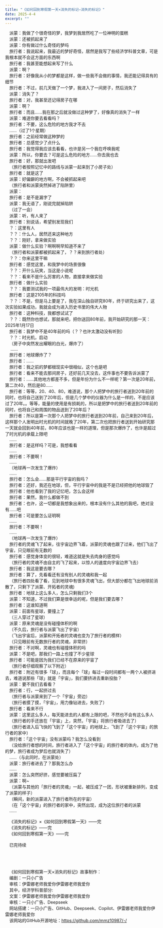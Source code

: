 ```yaml
---
title: "《如何回到寒假第一天×消失的标记—消失的标记》"
date: 2025-4-4
excerpt: ""
---
```


&ensp;&ensp;派蒙：我做了个很奇怪的梦，我梦到我居然吃了一位神明的蛋糕  
&ensp;&ensp;派蒙：还被抓起来了  
&ensp;&ensp;派蒙：你有做过什么奇怪的梦吗  
&ensp;&ensp;旅行者：我说起来，我最近的梦好奇怪，居然是我写了些经济学科普文章，可是我根本就不会这方面的东西啊  
&ensp;&ensp;旅行者：我甚至能想起来写了什么  
&ensp;&ensp;派蒙：啊？  
&ensp;&ensp;旅行者：好像我从小的梦都是这样，做一些我不会做的事情，我还能记得具有的细节  
&ensp;&ensp;旅行者：不过，前几天做了一个梦，我进入了一间房子，然后消失了  
&ensp;&ensp;派蒙：消失了？  
&ensp;&ensp;旅行者：对，我甚至还记得房子在哪  
&ensp;&ensp;派蒙：啊？  
&ensp;&ensp;旅行者：而且……我在那之后就没做过这种梦了，好像真的消失了一样  
&ensp;&ensp;派蒙：难道你要去看看吗？  
&ensp;&ensp;旅行者：不要，这么危险的地方我才不去  
&ensp;&ensp;……（过了1个星期）  
&ensp;&ensp;旅行者：之前经常做这种梦的  
&ensp;&ensp;旅行者：总感觉少了点什么  
&ensp;&ensp;旅行者：我觉得我应该去看看，也许是另一个我在呼唤我呢  
&ensp;&ensp;派蒙：所以，你要去？可是这么危险的地方……你去我也去  
&ensp;&ensp;旅行者：好，那就出发吧  
&ensp;&ensp;（旅行者按照记忆中的路线与派蒙一起来到了小房子处）  
&ensp;&ensp;旅行者：就是这了  
&ensp;&ensp;派蒙：好偏僻的地方啊，不会被抓起来吧  
&ensp;&ensp;（旅行者和派蒙突然掉进了陷阱里）  
&ensp;&ensp;派蒙：  
&ensp;&ensp;旅行者：是不是漏字了  
&ensp;&ensp;派蒙：我无语了，刚说完就掉陷阱  
&ensp;&ensp;（过了一会）  
&ensp;&ensp;派蒙：听，有人来了  
&ensp;&ensp;旅行者：别说话，希望别发现我们  
&ensp;&ensp;？：这里有人  
&ensp;&ensp;？？：什么人，居然还来这种地方  
&ensp;&ensp;？？：刚好，拿来做实验  
&ensp;&ensp;派蒙：做什么实验？啊啊啊早知道不来了  
&ensp;&ensp;（旅行者和派蒙都被抓起来了，？？来到旅行者处）  
&ensp;&ensp;？？：你来这里干嘛  
&ensp;&ensp;旅行者：感觉这里，和我梦中的场景很像  
&ensp;&ensp;？？：开什么玩笑，当这是小说呢  
&ensp;&ensp;？？：看来不是什么厉害的人物，直接拿来做实验  
&ensp;&ensp;旅行者：做什么实验  
&ensp;&ensp;？？：我要测试我的一项最伟大的发明：时光机  
&ensp;&ensp;旅行者：这是2105年的科技吗  
&ensp;&ensp;？？：不是，但是马上要是了，我在深山独自研究80年，终于研究出来了，这次实验如果成功，我就会成为进入历史书里的伟大人物  
&ensp;&ensp;旅行者：这种科技，我都想试试了  
&ensp;&ensp;？？：既然你也想试，那就来吧，把你送回80年前，我开始研究的那一天：2025年1月17日  
&ensp;&ensp;旅行者：我梦中不是40年前的吗（？？也许太激动没有听到）  
&ensp;&ensp;？？：时光机，启动  
&ensp;&ensp;（房子中突然发出耀眼的白光，爆炸了）  
&ensp;&ensp;      ……  
&ensp;&ensp;旅行者：地球爆炸了？  
&ensp;&ensp;旅行者：……  
&ensp;&ensp;旅行者：我之前的梦都根现实中很相似，这个也是吧  
&ensp;&ensp;旅行者：看来不能去那间房子，还好前几天没去，这件事也不要告诉派蒙了  
&ensp;&ensp;旅行者：……其他地方都差不多，但是年份为什么不一样呢？第一次是20年前，第二次40，然后是80……  
&ensp;&ensp;旅行者：等等，20、40、80，难道说，那个人把梦中的旅行者送到20年前的同时，也将自己送到了20年后，但是几个梦中的仪器为什么是一样的，不是应该过了20年。。等等，能量的使用是有损耗的，所以是把梦中的旅行者送到20年前的同时，也将自己和周围的物品送到了20年后？  
&ensp;&ensp;旅行者：所以是第一次那个人把梦中的旅行者送到20年前，自己来到20年后，这样那个人发明出时光机的时间就晚了20年，第二次也把旅行者送到开始研究那一天就会回到40年前，80年应该也是一样的道理，但是那次爆炸了，也许是超过了时光机的承载上限吧&ensp;&ensp;  
&ensp;&ensp;……  
&ensp;&ensp;旅行者：是这样吗？可是，我想看看  
&ensp;&ensp;……  
&ensp;&ensp;旅行者：不要啊！  
&ensp;&ensp;……  
&ensp;&ensp;（地球再一次发生了爆炸）  
&ensp;&ensp;……  
&ensp;&ensp;旅行者：怎么会……那是平行宇宙的我吗？  
&ensp;&ensp;旅行者：还好，我还在地球，但，平行宇宙中的我是不是已经把他的地球毁了  
&ensp;&ensp;旅行者：他也看到了我的记忆吧，怎么会这样  
&ensp;&ensp;旅行者：果然，我什么都做不到  
&ensp;&ensp;旅行者：也许，这一切都是我想象出来的，根本没有什么其他的我吧，绝对没有……吧  
&ensp;&ensp;旅行者：可是要怎么证明啊  
&ensp;&ensp;……  
&ensp;&ensp;旅行者：不要啊！  
&ensp;&ensp;……  
&ensp;&ensp;（地球再一次发生了爆炸）  
&ensp;&ensp;旅行者的灵魂飞了起来，往宇宙边界飞着，派蒙的灵魂也跟了过来，他们飞出了宇宙，只见眼前有无数的  
&ensp;&ensp;旅行者：感觉身体变的很轻，难道这就是失去肉身的感觉吗  
&ensp;&ensp;（旅行者的灵魂不由自主的飞了起来，以惊人的速度向宇宙边界飞去）  
&ensp;&ensp;旅行者：我这是要去哪？  
&ensp;&ensp;旅行者：算了，先看看还有没有别人的灵魂和我一起  
&ensp;&ensp;（旅行者四处看了看，见到地球中有很多灵魂飞出，但大部分都在飞出地球前消散了，只剩下了派蒙、开拓者的灵魂)  
&ensp;&ensp;旅行者：地球上这么多人，怎么只剩我们3个  
&ensp;&ensp;派蒙：不知道，不过我们算是很幸运的呢，但是我们要去哪？  
&ensp;&ensp;旅行者：这谁知道啊  
&ensp;&ensp;派蒙：前面有星球，要撞上了  
&ensp;&ensp;（三人穿过了星球）  
&ensp;&ensp;派蒙：原来灵魂是没有碰撞体积的啊  
&ensp;&ensp;（不久后，旅行者与派蒙飞出了宇宙）  
&ensp;&ensp;（飞出宇宙后，派蒙和开拓者的灵魂也变为了旅行者的模样）  
&ensp;&ensp;（只见眼前有无数旅行者的灵魂，非常挤）  
&ensp;&ensp;旅行者：不对啊，灵魂也有碰撞体积的吗  
&ensp;&ensp;派蒙：不是吧，那我们一路上也撞了不少星球  
&ensp;&ensp;旅行者：可能是因为我们已经不在原来的宇宙了  
&ensp;&ensp;（旅行者仔细观察了以下附近）  
&ensp;&ensp;旅行者：附近有很多「球」，而且每个「球」每过一段时间都有一两个人被挤进去，难道说那些「球」就是「宇宙」，我们要挤进去重新投胎？  
&ensp;&ensp;派蒙：要不我们去看看？  
&ensp;&ensp;旅行者：行，一起挤过去  
&ensp;&ensp;（旅行者与派蒙来到了一个「宇宙」旁边）  
&ensp;&ensp;（旅行者摸了摸，「宇宙」，用力像钻进去，失败了）  
&ensp;&ensp;旅行者：看来不行  
&ensp;&ensp;派蒙：这里这么多人，每天能进去的人都有上限的吧，不然也不会有这么多人  
&ensp;&ensp;（旅行者的手还放在「宇宙」上，突然，「宇宙」将旅行者吸进去了）  
&ensp;&ensp;（旅行者进入后飞快的飞到了「这个宇宙」的地球上，飞到了「这个宇宙」的旅行者的家中）  
&ensp;&ensp;旅行者：「这个宇宙」没有派蒙吗？我怎么没看到  
&ensp;&ensp;（没给旅行者想的时间，旅行者进入了「这个宇宙」的旅行者的体内，成为了他的梦，旅行者成为梦后也就消失了）  
&ensp;&ensp;……（与此同时，在派蒙处）  
&ensp;&ensp;派蒙：旅行者进去了？那我怎么办  
&ensp;&ensp;……  
&ensp;&ensp;派蒙：怎么突然好挤，感觉要被压扁了  
&ensp;&ensp;派蒙：啊~  
&ensp;&ensp;（派蒙与其他的「旅行者的灵魂」一起，被压成了一团，形状被重新排列，变成了派蒙的样子）  
&ensp;&ensp;（瞬间，新的派蒙进入了旅行者所在的宇宙）  
&ensp;&ensp;（在「这个宇宙」的旅行者的家中，突然出现，成为这位旅行者的派蒙  
&ensp;&ensp;……  
&ensp;&ensp;  
&ensp;&ensp;《消失的标记》×《如何回到寒假第一天》——完  
&ensp;&ensp;《消失的标记》——完  
&ensp;&ensp;《如何回到寒假第一天》——完  
&ensp;&ensp;  
&ensp;&ensp;已完待续  
&ensp;&ensp;  
&ensp;&ensp;  
&ensp;&ensp;  
&ensp;&ensp;  
&ensp;&ensp;《如何回到寒假第一天×消失的标记》故事制作：  
&ensp;&ensp;编剧：一只小广告  
&ensp;&ensp;审核：伊雷娜老师我爱你伊雷娜老师我爱你  
&ensp;&ensp;其中，经济学科普部分:  
&ensp;&ensp;文案：伊雷娜老师我爱你伊雷娜老师我爱你  
&ensp;&ensp;审核：一只小广告、Deepseek  
&ensp;&ensp;网站搭建：一只小广告、GitHub、Deepseek、Copilot、伊雷娜老师我爱你伊雷娜老师我爱你  
&ensp;&ensp;该网站的GitHub开源地址：https://github.com/mmz10987/-/  
